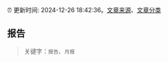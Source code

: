 :alarm_clock: 更新时间: 2024-12-26 18:42:36。[文章来源](/README.md)、[文章分类](/TAGS.md)

## 报告


> 关键字：`报告`、`月报`



